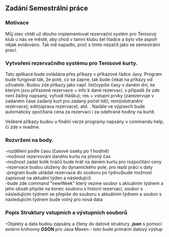 ## **Zadání Semestrální práce**

### **Motivace**
Můj otec chtěl už dlouho implementovat rezervační systém pro Tenisový klub u nás ve městě, aby chod v tamní klubu šel hladce a bylo vše aspoň nějak evidováno. Tak mě napadlo, proč s tímto nezačít jako se semestrální prací.

### **Vytvoření rezervačního systému pro Tenisové kurty.**
Tato aplikace bude ovládána přes příkazy v příkazové řádce Javy. Program bude fungovat tak, že poté, co se zapne, tak bude čekat na příkazy od uživatele. Budou zde příkazy jako např. list(vypíše časy v daném dni, ke kterým jsou přiřazené rezervace + info k dané rezervaci, v případě že zde není žádný napsaný, vyhodí hlášku); res + vstupní prvky (zarezervuje v zadaném čase zadaný kurt pro zadaný počet lidí); rem(odstranění rezervace); edit(úprava rezervace); atd. . Nadále ve výpisech bude automaticky spočítaná cena za rezervaci i za odehrané hodiny na kurtě.

Veškeré příkazy budou u finální verze programy napsány v commandu help, či zde v readme.

### **Rozvržení na body.**
-rozdělení podle času (časové úseky po 1 hodině) <br />
-možnost rezervování daného kurtu na přesný čas <br />
-možnost zadat kolik hráčů bude hrát na daném kurtu pro rozpočítání ceny <br />
-rezervace budou uloženy do dynamického pole, pro lepší práci s daty<br />
-program bude ukládat rezervace do souboru po týdnu(bude možnost zapisovat na aktuální týden a následující)<br />
-bude zde command "newWeek" který vezme soubor s aktuálním týdnem a jeho obsah připíše na konec souboru s historií rezervací, soubor s následujícím týdnem se přepíše do souboru s aktuálním týdnem a soubor s následujícím týdnem bude volný pro nová data<br />

### **Popis Struktury vstupních a výstupních souborů**
-Objekty a data budou zapsány a čteny do datové struktury **.json** s pomocí externí knihovny **GSON** pro Java Maven - toto bude primární datový výstup<br />
